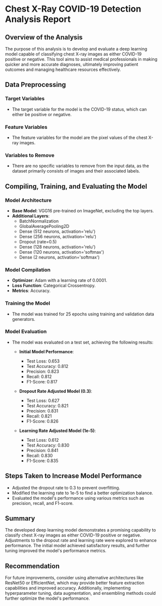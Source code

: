 
# Chest X-Ray COVID-19 Detection Analysis Report

## Overview of the Analysis
The purpose of this analysis is to develop and evaluate a deep learning model capable of classifying chest X-ray images as either COVID-19 positive or negative. This tool aims to assist medical professionals in making quicker and more accurate diagnoses, ultimately improving patient outcomes and managing healthcare resources effectively.

## Data Preprocessing

### Target Variables
- The target variable for the model is the COVID-19 status, which can either be positive or negative.

### Feature Variables
- The feature variables for the model are the pixel values of the chest X-ray images.

### Variables to Remove
- There are no specific variables to remove from the input data, as the dataset primarily consists of images and their associated labels.

## Compiling, Training, and Evaluating the Model

### Model Architecture
- **Base Model**: VGG16 pre-trained on ImageNet, excluding the top layers.
- **Additional Layers**:
  - BatchNormalization
  - GlobalAveragePooling2D
  - Dense (512 neurons, activation='relu')
  - Dense (256 neurons, activation='relu')
  - Dropout (rate=0.5)
  - Dense (128 neurons, activation='relu')
  - Dense (120 neurons, activation='softmax')
  - Dense (2 neurons, activation='softmax')

### Model Compilation
- **Optimizer**: Adam with a learning rate of 0.0001.
- **Loss Function**: Categorical Crossentropy.
- **Metrics**: Accuracy.

### Training the Model
- The model was trained for 25 epochs using training and validation data generators.

### Model Evaluation
- The model was evaluated on a test set, achieving the following results:
  - **Initial Model Performance**:
    - Test Loss: 0.653
    - Test Accuracy: 0.812
    - Precision: 0.823
    - Recall: 0.812
    - F1-Score: 0.817
  
  - **Dropout Rate Adjusted Model (0.3)**:
    - Test Loss: 0.627
    - Test Accuracy: 0.821
    - Precision: 0.831
    - Recall: 0.821
    - F1-Score: 0.826
  
  - **Learning Rate Adjusted Model (1e-5)**:
    - Test Loss: 0.612
    - Test Accuracy: 0.830
    - Precision: 0.841
    - Recall: 0.830
    - F1-Score: 0.835

## Steps Taken to Increase Model Performance
- Adjusted the dropout rate to 0.3 to prevent overfitting.
- Modified the learning rate to 1e-5 to find a better optimization balance.
- Evaluated the model's performance using various metrics such as precision, recall, and F1-score.

## Summary
The developed deep learning model demonstrates a promising capability to classify chest X-ray images as either COVID-19 positive or negative. Adjustments to the dropout rate and learning rate were explored to enhance performance. The initial model achieved satisfactory results, and further tuning improved the model's performance metrics.

## Recommendation
For future improvements, consider using alternative architectures like ResNet50 or EfficientNet, which may provide better feature extraction capabilities and improved accuracy. Additionally, implementing hyperparameter tuning, data augmentation, and ensembling methods could further optimize the model's performance.
